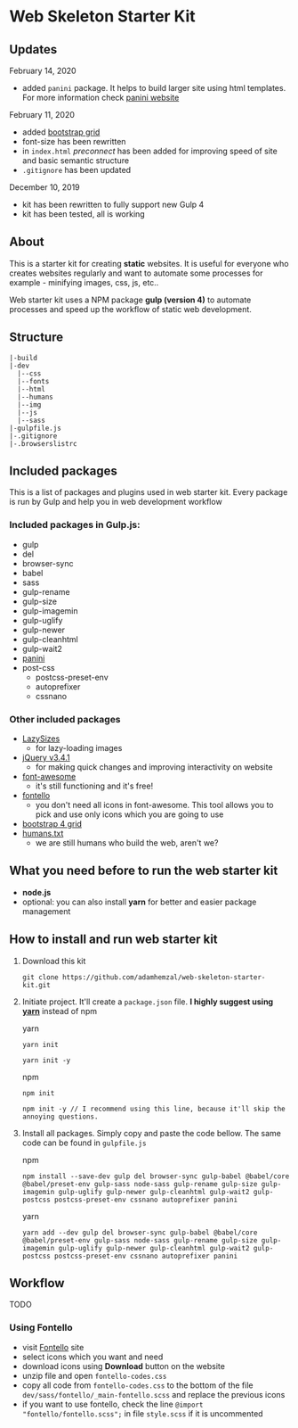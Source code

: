 # Web Skeleton Starter Kit

## Updates
February 14, 2020
- added `panini` package. It helps to build larger site using html templates. For more information check [panini website](https://get.foundation/sites/docs/panini.html)

February 11, 2020
  - added [bootstrap grid](https://github.com/m-spyratos/bootstrap-4-grid)
  - font-size has been rewritten
  - in `index.html` *preconnect* has been added for improving speed of site and basic semantic structure
  - `.gitignore` has been updated
  
December 10, 2019
  - kit has been rewritten to fully support new Gulp 4
  - kit has been tested, all is working 

## About
This is a starter kit for creating **static** websites. It is useful for everyone who creates websites regularly and want to automate some processes for example - minifying images, css, js, etc..

Web starter kit uses a NPM package **gulp (version 4)** to automate processes and speed up the workflow of static web development.

## Structure

```
|-build
|-dev
  |--css
  |--fonts
  |--html
  |--humans
  |--img
  |--js
  |--sass
|-gulpfile.js
|-.gitignore
|-.browserslistrc
```

## Included packages
This is a list of packages and plugins used in web starter kit. Every package is run by Gulp and help you in web development workflow

### Included packages in Gulp.js:
- gulp
- del
- browser-sync
- babel
- sass
- gulp-rename
- gulp-size
- gulp-imagemin
- gulp-uglify
- gulp-newer
- gulp-cleanhtml
- gulp-wait2
- [panini](https://github.com/foundation/panini)
- post-css
  - postcss-preset-env
  - autoprefixer
  - cssnano

### Other included packages
- [LazySizes](http://afarkas.github.io/lazysizes/#examples)
  - for lazy-loading images
- [jQuery v3.4.1](https://jquery.com/)
  - for making quick changes and improving interactivity on website
- [font-awesome](https://fontawesome.com/v4.7.0/)
  - it's still functioning and it's free!
- [fontello](http://fontello.com/)
  - you don't need all icons in font-awesome. This tool allows you to pick and use only icons which you are going to use
- [bootstrap 4 grid](https://github.com/m-spyratos/bootstrap-4-grid)
- [humans.txt](http://humanstxt.org/Standard.html)
  - we are still humans who build the web, aren't we? 

## What you need before to run the web starter kit
- **node.js**
- optional: you can also install **yarn** for better and easier package management

## How to install and run web starter kit
1) Download this kit
    ```
    git clone https://github.com/adamhemzal/web-skeleton-starter-kit.git
    ```

2) Initiate project. It'll create a `package.json` file. **I highly suggest using [yarn](https://yarnpkg.com/)** instead of npm

    yarn

    ```
    yarn init

    yarn init -y
    ```  
    
    npm

    ```
    npm init

    npm init -y // I recommend using this line, because it'll skip the annoying questions.
    ```


3) Install all packages. Simply copy and paste the code bellow. The same code can be found in `gulpfile.js`

    npm

    ```
    npm install --save-dev gulp del browser-sync gulp-babel @babel/core @babel/preset-env gulp-sass node-sass gulp-rename gulp-size gulp-imagemin gulp-uglify gulp-newer gulp-cleanhtml gulp-wait2 gulp-postcss postcss-preset-env cssnano autoprefixer panini
    ```

    yarn

    ```
    yarn add --dev gulp del browser-sync gulp-babel @babel/core @babel/preset-env gulp-sass node-sass gulp-rename gulp-size gulp-imagemin gulp-uglify gulp-newer gulp-cleanhtml gulp-wait2 gulp-postcss postcss-preset-env cssnano autoprefixer panini
    ```

## Workflow
TODO

### Using Fontello
- visit [Fontello](http://fontello.com/) site
- select icons which you want and need
- download icons using **Download** button on the website
- unzip file and open `fontello-codes.css`
- copy all code from `fontello-codes.css` to the bottom of the file `dev/sass/fontello/_main-fontello.scss` and replace the previous icons
- if you want to use fontello, check the line `@import "fontello/fontello.scss";` in file `style.scss` if it is uncommented
